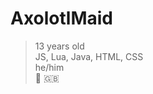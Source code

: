 # AxolotlMaid

> 13 years old<br>
> JS, Lua, Java, HTML, CSS<br>
> he/him<br>
> :scotland: :gb: <br>
